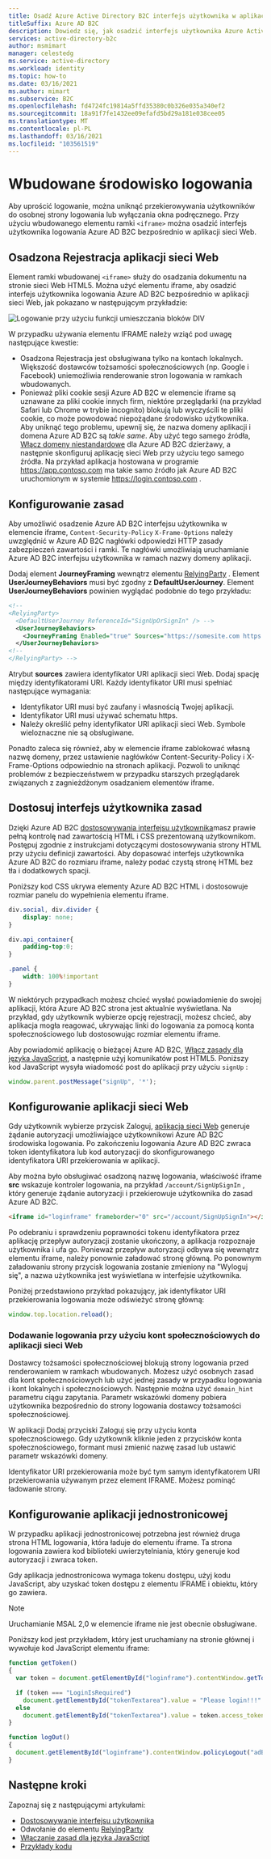 ```yaml
---
title: Osadź Azure Active Directory B2C interfejs użytkownika w aplikacji przy użyciu zasad niestandardowych
titleSuffix: Azure AD B2C
description: Dowiedz się, jak osadzić interfejs użytkownika Azure Active Directory B2C w aplikacji przy użyciu zasad niestandardowych
services: active-directory-b2c
author: msmimart
manager: celestedg
ms.service: active-directory
ms.workload: identity
ms.topic: how-to
ms.date: 03/16/2021
ms.author: mimart
ms.subservice: B2C
ms.openlocfilehash: fd4724fc19814a5ffd35380c0b326e035a340ef2
ms.sourcegitcommit: 18a91f7fe1432ee09efafd5bd29a181e038cee05
ms.translationtype: MT
ms.contentlocale: pl-PL
ms.lasthandoff: 03/16/2021
ms.locfileid: "103561519"
---
```

# <a name="embedded-sign-in-experience"></a>Wbudowane środowisko logowania

Aby uprościć logowanie, można uniknąć przekierowywania użytkowników do osobnej strony logowania lub wyłączania okna podręcznego. Przy użyciu wbudowanego elementu ramki `<iframe>` można osadzić interfejs użytkownika logowania Azure AD B2C bezpośrednio w aplikacji sieci Web.

## <a name="web-application-embedded-sign-in"></a>Osadzona Rejestracja aplikacji sieci Web

Element ramki wbudowanej `<iframe>` służy do osadzania dokumentu na stronie sieci Web HTML5. Można użyć elementu iframe, aby osadzić interfejs użytkownika logowania Azure AD B2C bezpośrednio w aplikacji sieci Web, jak pokazano w następującym przykładzie:

![Logowanie przy użyciu funkcji umieszczania bloków DIV](media/embedded-login/login-hovering.png)

W przypadku używania elementu IFRAME należy wziąć pod uwagę następujące kwestie:

- Osadzona Rejestracja jest obsługiwana tylko na kontach lokalnych. Większość dostawców tożsamości społecznościowych (np. Google i Facebook) uniemożliwia renderowanie stron logowania w ramkach wbudowanych.
- Ponieważ pliki cookie sesji Azure AD B2C w elemencie iframe są uznawane za pliki cookie innych firm, niektóre przeglądarki (na przykład Safari lub Chrome w trybie incognito) blokują lub wyczyścili te pliki cookie, co może powodować niepożądane środowisko użytkownika. Aby uniknąć tego problemu, upewnij się, że nazwa domeny aplikacji i domena Azure AD B2C są *takie same*. Aby użyć tego samego źródła, [Włącz domeny niestandardowe](custom-domain.md) dla Azure AD B2C dzierżawy, a następnie skonfiguruj aplikację sieci Web przy użyciu tego samego źródła. Na przykład aplikacja hostowana w programie https://app.contoso.com ma takie samo źródło jak Azure AD B2C uruchomionym w systemie https://login.contoso.com .
 
## <a name="configure-your-policy"></a>Konfigurowanie zasad

Aby umożliwić osadzenie Azure AD B2C interfejsu użytkownika w elemencie iframe, `Content-Security-Policy` `X-Frame-Options` należy uwzględnić w Azure AD B2C nagłówki odpowiedzi HTTP zasady zabezpieczeń zawartości i ramki. Te nagłówki umożliwiają uruchamianie Azure AD B2C interfejsu użytkownika w ramach nazwy domeny aplikacji.

Dodaj element **JourneyFraming** wewnątrz elementu [RelyingParty](relyingparty.md) .  Element **UserJourneyBehaviors** musi być zgodny z **DefaultUserJourney**. Element **UserJourneyBehaviors** powinien wyglądać podobnie do tego przykładu:

```xml
<!--
<RelyingParty>
  <DefaultUserJourney ReferenceId="SignUpOrSignIn" /> -->
  <UserJourneyBehaviors> 
    <JourneyFraming Enabled="true" Sources="https://somesite.com https://anothersite.com" /> 
  </UserJourneyBehaviors>
<!--
</RelyingParty> -->
```

Atrybut **sources** zawiera identyfikator URI aplikacji sieci Web. Dodaj spację między identyfikatorami URI. Każdy identyfikator URI musi spełniać następujące wymagania:

- Identyfikator URI musi być zaufany i własnością Twojej aplikacji.
- Identyfikator URI musi używać schematu https.  
- Należy określić pełny identyfikator URI aplikacji sieci Web. Symbole wieloznaczne nie są obsługiwane.

Ponadto zaleca się również, aby w elemencie iframe zablokować własną nazwę domeny, przez ustawienie nagłówków Content-Security-Policy i X-Frame-Options odpowiednio na stronach aplikacji. Pozwoli to uniknąć problemów z bezpieczeństwem w przypadku starszych przeglądarek związanych z zagnieżdżonym osadzaniem elementów iframe.

## <a name="adjust-policy-user-interface"></a>Dostosuj interfejs użytkownika zasad

Dzięki Azure AD B2C [dostosowywania interfejsu użytkownika](customize-ui.md)masz prawie pełną kontrolę nad zawartością HTML i CSS prezentowaną użytkownikom. Postępuj zgodnie z instrukcjami dotyczącymi dostosowywania strony HTML przy użyciu definicji zawartości. Aby dopasować interfejs użytkownika Azure AD B2C do rozmiaru iframe, należy podać czystą stronę HTML bez tła i dodatkowych spacji.  

Poniższy kod CSS ukrywa elementy Azure AD B2C HTML i dostosowuje rozmiar panelu do wypełnienia elementu iframe.

```css
div.social, div.divider {
    display: none;
}

div.api_container{
    padding-top:0;
}

.panel {
    width: 100%!important
}
```

W niektórych przypadkach możesz chcieć wysłać powiadomienie do swojej aplikacji, która Azure AD B2C strona jest aktualnie wyświetlana. Na przykład, gdy użytkownik wybierze opcję rejestracji, możesz chcieć, aby aplikacja mogła reagować, ukrywając linki do logowania za pomocą konta społecznościowego lub dostosowując rozmiar elementu iframe.

Aby powiadomić aplikację o bieżącej Azure AD B2C, [Włącz zasady dla języka JavaScript](javascript-samples.md), a następnie użyj komunikatów post HTML5. Poniższy kod JavaScript wysyła wiadomość post do aplikacji przy użyciu `signUp` :

```javascript
window.parent.postMessage("signUp", '*');
```

## <a name="configure-a-web-application"></a>Konfigurowanie aplikacji sieci Web

Gdy użytkownik wybierze przycisk Zaloguj, [aplikacja sieci Web](code-samples.md#web-apps-and-apis) generuje żądanie autoryzacji umożliwiające użytkownikowi Azure AD B2C środowiska logowania. Po zakończeniu logowania Azure AD B2C zwraca token identyfikatora lub kod autoryzacji do skonfigurowanego identyfikatora URI przekierowania w aplikacji.

Aby można było obsługiwać osadzoną nazwę logowania, właściwość iframe **src** wskazuje kontroler logowania, na przykład `/account/SignUpSignIn` , który generuje żądanie autoryzacji i przekierowuje użytkownika do zasad Azure AD B2C.

```html
<iframe id="loginframe" frameborder="0" src="/account/SignUpSignIn"></iframe>
``` 

Po odebraniu i sprawdzeniu poprawności tokenu identyfikatora przez aplikację przepływ autoryzacji zostanie ukończony, a aplikacja rozpoznaje użytkownika i ufa go. Ponieważ przepływ autoryzacji odbywa się wewnątrz elementu iframe, należy ponownie załadować stronę główną. Po ponownym załadowaniu strony przycisk logowania zostanie zmieniony na "Wyloguj się", a nazwa użytkownika jest wyświetlana w interfejsie użytkownika.  

Poniżej przedstawiono przykład pokazujący, jak identyfikator URI przekierowania logowania może odświeżyć stronę główną:

```javascript
window.top.location.reload();
```

### <a name="add-sign-in-with-social-accounts-to-a-web-app"></a>Dodawanie logowania przy użyciu kont społecznościowych do aplikacji sieci Web

Dostawcy tożsamości społecznościowej blokują strony logowania przed renderowaniem w ramkach wbudowanych. Możesz użyć osobnych zasad dla kont społecznościowych lub użyć jednej zasady w przypadku logowania i kont lokalnych i społecznościowych. Następnie można użyć `domain_hint` parametru ciągu zapytania. Parametr wskazówki domeny pobiera użytkownika bezpośrednio do strony logowania dostawcy tożsamości społecznościowej.

W aplikacji Dodaj przyciski Zaloguj się przy użyciu konta społecznościowego. Gdy użytkownik kliknie jeden z przycisków konta społecznościowego, formant musi zmienić nazwę zasad lub ustawić parametr wskazówki domeny.

<!-- TBD: add a diagram -->

Identyfikator URI przekierowania może być tym samym identyfikatorem URI przekierowania używanym przez element IFRAME. Możesz pominąć ładowanie strony.

## <a name="configure-a-single-page-application"></a>Konfigurowanie aplikacji jednostronicowej

W przypadku aplikacji jednostronicowej potrzebna jest również druga strona HTML logowania, która ładuje do elementu iframe. Ta strona logowania zawiera kod biblioteki uwierzytelniania, który generuje kod autoryzacji i zwraca token.

Gdy aplikacja jednostronicowa wymaga tokenu dostępu, użyj kodu JavaScript, aby uzyskać token dostępu z elementu IFRAME i obiektu, który go zawiera.

> [!NOTE]
> Uruchamianie MSAL 2,0 w elemencie iframe nie jest obecnie obsługiwane.

Poniższy kod jest przykładem, który jest uruchamiany na stronie głównej i wywołuje kod JavaScript elementu iframe:

```javascript
function getToken()
{
  var token = document.getElementById("loginframe").contentWindow.getToken("adB2CSignInSignUp");

  if (token === "LoginIsRequired")
    document.getElementById("tokenTextarea").value = "Please login!!!"
  else
    document.getElementById("tokenTextarea").value = token.access_token;
}

function logOut()
{
  document.getElementById("loginframe").contentWindow.policyLogout("adB2CSignInSignUp", "B2C_1A_SignUpOrSignIn");
}
```

## <a name="next-steps"></a>Następne kroki

Zapoznaj się z następującymi artykułami:

- [Dostosowywanie interfejsu użytkownika](customize-ui.md)
- Odwołanie do elementu [RelyingParty](relyingparty.md)
- [Włączanie zasad dla języka JavaScript](javascript-samples.md)
- [Przykłady kodu](code-samples.md)
